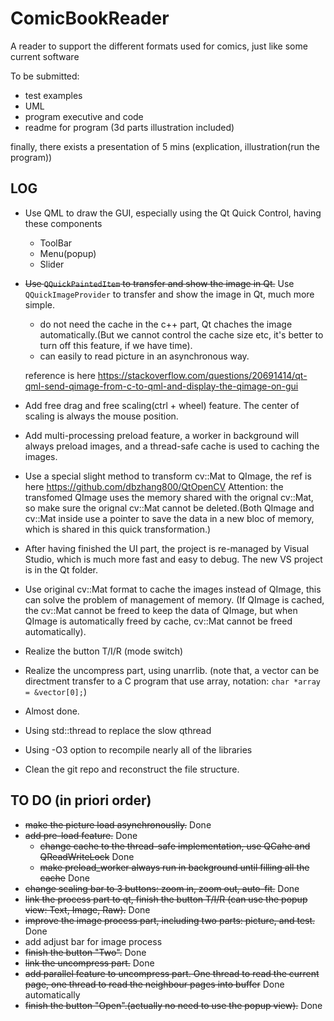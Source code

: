 # ComicBookReader
A reader to support the different formats used for comics, just like some current software

To be submitted:

 - test examples
 - UML
 - program executive and code
 - readme for program (3d parts illustration included)

finally, there exists a presentation of 5 mins (explication, illustration(run the program))



## LOG

- Use QML to draw the GUI, especially using the Qt Quick Control, having these components

  - ToolBar
  - Menu(popup)
  - Slider

- ~~Use `QQuickPaintedItem` to transfer and show the image in Qt.~~
  Use `QQuickImageProvider` to transfer and show the image in Qt, much more simple.
  - do not need the cache in the c++ part, Qt chaches the image automatically.(But we cannot control the cache size etc, it's better to turn off this feature, if we have time).
  - can easily to read picture in an asynchronous way.

   reference is here https://stackoverflow.com/questions/20691414/qt-qml-send-qimage-from-c-to-qml-and-display-the-qimage-on-gui

- Add free drag and free scaling(ctrl + wheel) feature. The center of scaling is always the mouse position.

- Add multi-processing preload feature, a worker in background will always preload images, and a thread-safe cache is used to caching the images.

- Use a special slight method to transform cv::Mat to QImage, the ref is here
  https://github.com/dbzhang800/QtOpenCV
  Attention: the transfomed QImage uses the memory shared with the orignal cv::Mat, so make sure the orignal cv::Mat cannot be deleted.(Both QImage and cv::Mat inside use a pointer to save the data in a new bloc of memory, which is shared in this quick transformation.)

- After having finished the UI part, the project is re-managed by Visual Studio, which is much more fast and easy to debug. The new VS project is in the Qt folder.

- Use original cv::Mat format to cache the images instead of QImage, this can solve the problem of management of memory. (If QImage is cached, the cv::Mat cannot be freed to keep the data of QImage, but when QImage is automatically freed by cache, cv::Mat cannot be freed automatically).

- Realize the button T/I/R (mode switch)

- Realize the uncompress part, using unarrlib. (note that, a vector can be directment transfer to a C program that use array, notation: `char *array = &vector[0];`)

- Almost done.

- Using std::thread to replace the slow qthread

- Using -O3 option to recompile nearly all of the libraries

- Clean the git repo and reconstruct the file structure.


## TO DO (in priori order)

- ~~make the picture load asynchronouslly.~~ Done
- ~~add pre-load feature.~~ Done
  - ~~change cache to the thread-safe implementation, use QCahe and QReadWriteLock~~ Done
  - ~~make preload_worker always run in background until filling all the cache~~ Done
- ~~change scaling bar to 3 buttons: zoom in, zoom out, auto-fit.~~ Done
- ~~link the process part to qt, finish the button T/I/R (can use the popup view: Text, Image, Raw).~~ Done
- ~~improve the image process part, including two parts: picture, and test.~~ Done
- add adjust bar for image process
- ~~finish the button "Two".~~ Done
- ~~link the uncompress part.~~ Done
- ~~add parallel feature to uncompress part. One thread to read the current page, one thread to read the neighbour pages into buffer~~ Done automatically
- ~~finish the button "Open".(actually no need to use the popup view).~~ Done
